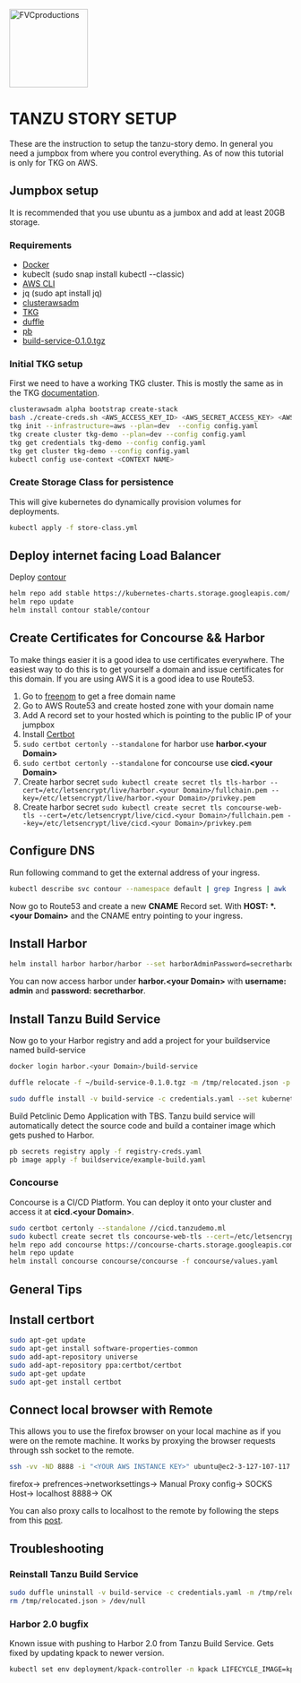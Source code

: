 <a href="http://vmware.com"><img style="width: 10em;" src="https://logos-download.com/wp-content/uploads/2016/09/VMware_logo-700x107.png" title="FVCproductions" alt="FVCproductions"></a>

# TANZU STORY SETUP

These are the instruction to setup the tanzu-story demo. In general you need a jumpbox from where you control everything. As of now this tutorial is only for TKG on AWS.

## Jumpbox setup

It is recommended that you use ubuntu as a jumbox and add at least 20GB storage.

### Requirements

- [Docker](https://docs.docker.com/engine/install/ubuntu/#install-using-the-convenience-script)
- kubeclt (sudo snap install kubectl --classic)
- [AWS CLI](https://docs.aws.amazon.com/cli/latest/userguide/install-cliv2.html)
- jq (sudo apt install jq)
- [clusterawsadm]("https://www.vmware.com/go/get-tkg)
- [TKG](https://www.vmware.com/go/get-tkg)
- [duffle](https://network.pivotal.io/products/build-service)
- [pb](https://network.pivotal.io/products/build-service)</a>
- [build-service-0.1.0.tgz](https://network.pivotal.io/products/build-service)</a>

### Initial TKG setup

First we need to have a working TKG cluster. This is mostly the same as in the TKG [documentation](https://docs.vmware.com/en/VMware-Tanzu-Kubernetes-Grid/1.1/vmware-tanzu-kubernetes-grid-11/GUID-index.html).

```bash
clusterawsadm alpha bootstrap create-stack
bash ./create-creds.sh <AWS_ACCESS_KEY_ID> <AWS_SECRET_ACCESS_KEY> <AWS_REGION>
tkg init --infrastructure=aws --plan=dev  --config config.yaml
tkg create cluster tkg-demo --plan=dev --config config.yaml
tkg get credentials tkg-demo --config config.yaml
tkg get cluster tkg-demo --config config.yaml
kubectl config use-context <CONTEXT NAME>
```

### Create Storage Class for persistence

This will give kubernetes do dynamically provision volumes for deployments.

```bash
kubectl apply -f store-class.yml
```

## Deploy internet facing Load Balancer

Deploy [contour](https://projectcontour.io/)

```bash
helm repo add stable https://kubernetes-charts.storage.googleapis.com/
helm repo update
helm install contour stable/contour
```

## Create Certificates for Concourse && Harbor

To make things easier it is a good idea to use certificates everywhere. The easiest way to do this is to get yourself a domain and issue certificates for this domain. If you are using AWS it is a good idea to use Route53.

1. Go to [freenom](freenom.com) to get a free domain name
2. Go to AWS Route53 and create hosted zone with your domain name
3. Add A record set to your hosted which is pointing to the public IP of your jumpbox
4. Install [Certbot](#Install-certbort)
5. `sudo certbot certonly --standalone` for harbor use **harbor.\<your Domain\>**
6. `sudo certbot certonly --standalone` for concourse use **cicd.\<your Domain\>**
7. Create harbor secret `sudo kubectl create secret tls tls-harbor --cert=/etc/letsencrypt/live/harbor.<your Domain>/fullchain.pem --key=/etc/letsencrypt/live/harbor.<your Domain>/privkey.pem`
8. Create harbor secret `sudo kubectl create secret tls concourse-web-tls --cert=/etc/letsencrypt/live/cicd.<your Domain>/fullchain.pem --key=/etc/letsencrypt/live/cicd.<your Domain>/privkey.pem`

## Configure DNS

Run following command to get the external address of your ingress.

```bash
kubectl describe svc contour --namespace default | grep Ingress | awk '{print $3}'
```

Now go to Route53 and create a new **CNAME** Record set. With **HOST: \*.\<your Domain\>** and the CNAME entry pointing to your ingress.

## Install Harbor

```bash
helm install harbor harbor/harbor --set harborAdminPassword=secretharbor --set expose.tls.secretName=tls-harbor --set expose.ingress.hosts.core=harbor.<your Domain> --set externalURL=https://harbor.<your Domain>
```

You can now access harbor under **harbor.\<your Domain\>** with **username: admin** and **password: secretharbor**.

## Install Tanzu Build Service

Now go to your Harbor registry and add a project for your buildservice named build-service

```bash
docker login harbor.<your Domain>/build-service

duffle relocate -f ~/build-service-0.1.0.tgz -m /tmp/relocated.json -p harbor.<your Domain>/build-service

sudo duffle install -v build-service -c credentials.yaml --set kubernetes_env=tkg-demo --set docker_registry=harbor.<your Domain> --set docker_repository=harbor.<your Domain>/build-service --set registry_username=admin --set registry_password=secretharbor --set custom_builder_image=harbor.<your Domain>/build-service/default-builder -f ~/build-service-0.1.0.tgz -m /tmp/relocated.json
```

Build Petclinic Demo Application with TBS. Tanzu build service will automatically detect the source code and build a container image which gets pushed to Harbor.

```bash
pb secrets registry apply -f registry-creds.yaml
pb image apply -f buildservice/example-build.yaml
```

### Concourse

Concourse is a CI/CD Platform. You can deploy it onto your cluster and access it at  **cicd.\<your Domain\>**.

```bash
sudo certbot certonly --standalone //cicd.tanzudemo.ml
sudo kubectl create secret tls concourse-web-tls --cert=/etc/letsencrypt/live/cicd.<your Domain>/fullchain.pem --key=/etc/letsencrypt/live/cicd.<your Domain>/privkey.pem
helm repo add concourse https://concourse-charts.storage.googleapis.com/
helm repo update
helm install concourse concourse/concourse -f concourse/values.yaml
```

## General Tips

## Install certbort

```bash
sudo apt-get update
sudo apt-get install software-properties-common
sudo add-apt-repository universe
sudo add-apt-repository ppa:certbot/certbot
sudo apt-get update
sudo apt-get install certbot
```


## Connect local browser with Remote

This allows you to use the firefox browser on your local machine as if you were on the remote machine. It works by proxying the browser requests through ssh socket to the remote.

```bash 
ssh -vv -ND 8888 -i "<YOUR AWS INSTANCE KEY>" ubuntu@ec2-3-127-107-117.eu-central-1.compute.amazonaws.com
```

firefox-> prefrences->networksettings-> Manual Proxy config-> SOCKS Host-> localhost 8888-> OK

You can also proxy calls to localhost to the remote by following the steps from this [post](https://stackoverflow.com/questions/57419408/how-to-make-firefox-use-a-proxy-server-for-localhost-connections).





## Troubleshooting

### Reinstall Tanzu Build Service

```bash 
sudo duffle uninstall -v build-service -c credentials.yaml -m /tmp/relocated.json
rm /tmp/relocated.json > /dev/null
```


### Harbor 2.0 bugfix

Known issue with pushing to Harbor 2.0 from Tanzu Build Service. Gets fixed by updating kpack to newer version.
```bash 
kubectl set env deployment/kpack-controller -n kpack LIFECYCLE_IMAGE=kpack/lifecycle-080@sha256:8b0dea6d3ac03a2d4a2e6728e64ae0d6bf15bf619d4bfbe9ddd70e0fcd7909bc
```
